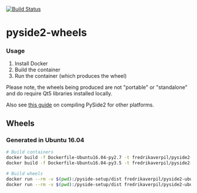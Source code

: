 [![Build Status](https://travis-ci.org/fredrikaverpil/pyside2-wheels.svg?branch=master)](https://travis-ci.org/fredrikaverpil/pyside2-wheels)

# pyside2-wheels

### Usage

1. Install Docker
2. Build the container
3. Run the container (which produces the wheel)

Please note, the wheels being produced are not "portable" or "standalone" and do require Qt5 libraries installed locally.

Also see [this guide](https://fredrikaverpil.github.io/2016/08/17/compiling-pyside2/) on compiling PySide2 for other platforms.

## Wheels

### Generated in Ubuntu 16.04

```bash
# Build containers
docker build -f Dockerfile-Ubuntu16.04-py2.7 -t fredrikaverpil/pyside2-ubuntu16.04-py2.7 .
docker build -f Dockerfile-Ubuntu16.04-py3.5 -t fredrikaverpil/pyside2-ubuntu16.04-py3.5 .

# Build wheels
docker run --rm -v $(pwd):/pyside-setup/dist fredrikaverpil/pyside2-ubuntu16.04-py2.7
docker run --rm -v $(pwd):/pyside-setup/dist fredrikaverpil/pyside2-ubuntu16.04-py3.5
```

